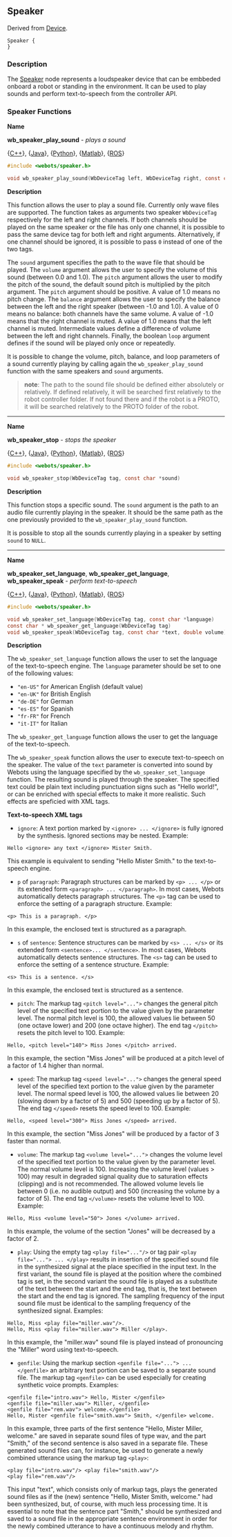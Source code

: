 ## Speaker

Derived from [Device](device.md).

```
Speaker {
}
```

### Description

The [Speaker](#speaker) node represents a loudspeaker device that can be embbeded onboard a robot or standing in the environment. It can be used to play sounds and perform text-to-speech from the controller API.

### Speaker Functions

**Name**

**wb\_speaker\_play\_sound** - *plays a sound*

{[C++](cpp-api.md#cpp_speaker)}, {[Java](java-api.md#java_speaker)}, {[Python](python-api.md#python_speaker)}, {[Matlab](matlab-api.md#matlab_speaker)}, {[ROS](ros-api.md)}

``` c
#include <webots/speaker.h>

void wb_speaker_play_sound(WbDeviceTag left, WbDeviceTag right, const char *sound, double volume, double pitch, double balance, bool loop)
```

**Description**

This function allows the user to play a sound file. Currently only wave files are supported. The function takes as arguments two speaker `WbDeviceTag` respectively for the left and right channels. If both channels should be played on the same speaker or the file has only one channel, it is possible to pass the same device tag for both left and right arguments. Alternatively, if one channel should be ignored, it is possible to pass `0` instead of one of the two tags.

The `sound` argument specifies the path to the wave file that should be played. The `volume` argument allows the user to specify the volume of this sound (between 0.0 and 1.0). The `pitch` argument allows the user to modify the pitch of the sound, the default sound pitch is multiplied by the pitch argument. The `pitch` argument should be positive. A value of 1.0 means no pitch change. The `balance` argument allows the user to specify the balance between the left and the right speaker (between -1.0 and 1.0). A value of 0 means no balance: both channels have the same volume. A value of -1.0 means that the right channel is muted. A value of 1.0 means that the left channel is muted. Intermediate values define a difference of volume between the left and right channels. Finally, the boolean `loop` argument defines if the sound will be played only once or repeatedly.

It is possible to change the volume, pitch, balance, and loop parameters of a sound currently playing by calling again the `wb_speaker_play_sound` function with the same speakers and `sound` arguments.

> **note**:
The path to the sound file should be defined either absolutely or relatively. If defined relatively, it will be searched first relatively to the robot controller folder. If not found there and if the robot is a PROTO, it will be searched relatively to the PROTO folder of the robot.

---

**Name**

**wb\_speaker\_stop** - *stops the speaker*

{[C++](cpp-api.md#cpp_speaker)}, {[Java](java-api.md#java_speaker)}, {[Python](python-api.md#python_speaker)}, {[Matlab](matlab-api.md#matlab_speaker)}, {[ROS](ros-api.md)}

``` c
#include <webots/speaker.h>

void wb_speaker_stop(WbDeviceTag tag, const char *sound)
```

**Description**

This function stops a specific sound. The `sound` argument is the path to an audio file currently playing in the speaker. It should be the same path as the one previously provided to the `wb_speaker_play_sound` function.

It is possible to stop all the sounds currently playing in a speaker by setting `sound` to `NULL`.

---

**Name**

**wb\_speaker\_set\_language**, **wb\_speaker\_get\_language**, **wb\_speaker\_speak** - *perform text-to-speech*

{[C++](cpp-api.md#cpp_speaker)}, {[Java](java-api.md#java_speaker)}, {[Python](python-api.md#python_speaker)}, {[Matlab](matlab-api.md#matlab_speaker)}, {[ROS](ros-api.md)}

``` c
#include <webots/speaker.h>

void wb_speaker_set_language(WbDeviceTag tag, const char *language)
const char * wb_speaker_get_language(WbDeviceTag tag)
void wb_speaker_speak(WbDeviceTag tag, const char *text, double volume)
```

**Description**

The `wb_speaker_set_language` function allows the user to set the language of the text-to-speech engine. The `language` parameter should be set to one of the following values:

  - `"en-US"` for American English (default value)
  - `"en-UK"` for British English
  - `"de-DE"` for German
  - `"es-ES"` for Spanish
  - `"fr-FR"` for French
  - `"it-IT"` for Italian

The `wb_speaker_get_language` function allows the user to get the language of the text-to-speech.

The `wb_speaker_speak` function allows the user to execute text-to-speech on the speaker. The value of the `text` parameter is converted into sound by Webots using the language specified by the `wb_speaker_set_language` function. The resulting sound is played through the speaker. The specified text could be plain text including punctuation signs such as "Hello world!", or can be enriched with special effects to make it more realistic. Such effects are speficied with XML tags.

**Text-to-speech XML tags**

- `ignore`: A text portion marked by `<ignore> ... </ignore>` is fully ignored by the synthesis. Ignored sections may be nested. Example:
```
Hello <ignore> any text </ignore> Mister Smith.
```
This example is equivalent to sending "Hello Mister Smith." to the text-to-speech engine.

- `p` of `paragraph`: Paragraph structures can be marked by `<p> ... </p>` or its extended form `<paragraph> ... </paragraph>`. In most cases, Webots automatically detects paragraph structures. The `<p>` tag can be used to enforce the setting of a paragraph structure. Example:
```
<p> This is a paragraph. </p>
```
In this example, the enclosed text is structured as a paragraph.

- `s` of `sentence`: Sentence structures can be marked by `<s> ... </s>` or its extended form `<sentence>... </sentence>`. In most cases, Webots automatically detects sentence structures. The `<s>` tag can be used to enforce the setting of a sentence structure. Example:
```
<s> This is a sentence. </s>
```
In this example, the enclosed text is structured as a sentence.

- `pitch`: The markup tag `<pitch level="...">` changes the general pitch level of the specified text portion to the value given by the parameter level. The normal pitch level is 100, the allowed values lie between 50 (one octave lower) and 200 (one octave higher). The end tag `</pitch>` resets the pitch level to 100. Example:
```
Hello, <pitch level="140"> Miss Jones </pitch> arrived.
```
In this example, the section "Miss Jones" will be produced at a pitch level of a factor of 1.4 higher than normal.

- `speed`: The markup tag `<speed level="...">` changes the general speed level of the specified text portion to the value given by the parameter level. The normal speed level is 100, the allowed values lie between 20 (slowing down by a factor of 5) and 500 (speeding up by a factor of 5). The end tag `</speed>` resets the speed level to 100. Example:
```
Hello, <speed level="300"> Miss Jones </speed> arrived.
```
In this example, the section "Miss Jones" will be produced by a factor of 3 faster than normal.

- `volume`: The markup tag `<volume level="...">` changes the volume level of the specified text portion to the value given by the parameter level. The normal volume level is 100. Increasing the volume level (values > 100) may result in degraded signal quality due to saturation effects (clipping) and is not recommended. The allowed volume levels lie between 0 (i.e. no audible output) and 500 (increasing the volume by a factor of 5). The end tag `</volume>` resets the volume level to 100. Example:
```
Hello, Miss <volume level="50"> Jones </volume> arrived.
```
In this example, the volume of the section "Jones" will be decreased by a factor of 2.

- `play`: Using the empty tag `<play file="..."/>` or tag pair `<play file="..."> ... </play>` results in insertion of the specified sound file in the synthesized signal at the place specified in the input text. In the first variant, the sound file is played at the position where the combined tag is set, in the second variant the sound file is played as a substitute of the text between the start and the end tag, that is, the text between the start and the end tag is ignored. The sampling frequency of the input sound file must be identical to the sampling frequency of the synthesized signal. Examples:
```
Hello, Miss <play file="miller.wav"/>.
Hello, Miss <play file="miller.wav"> Miller </play>.
```
In this example, the "miller.wav" sound file is played instead of pronouncing the "Miller" word using text-to-speech.

- `genfile`: Using the markup section `<genfile file="..."> ... </genfile>` an arbitrary text portion can be saved to a separate sound file. The markup tag `<genfile>` can be used especially for creating synthetic voice prompts. Examples:
```
<genfile file="intro.wav"> Hello, Mister </genfile>
<genfile file="miller.wav"> Miller, </genfile>
<genfile file="rem.wav"> welcome.</genfile>
Hello, Mister <genfile file="smith.wav"> Smith, </genfile> welcome.
```
In this example, three parts of the first sentence "Hello, Mister Miller, welcome." are saved in separate sound files of type wav, and the part "Smith," of the second sentence is also saved in a separate file. These generated sound files can, for instance, be used to generate a newly combined utterance using the markup tag `<play>`:
```
<play file="intro.wav"/> <play file="smith.wav"/>
<play file="rem.wav"/>
```
This input "text", which consists only of markup tags, plays the generated sound files as if the (new) sentence "Hello, Mister Smith, welcome." had been synthesized, but, of course, with much less processing time. It is essential to note that the sentence part "Smith," should be synthesized and saved to a sound file in the appropriate sentence environment in order for the newly combined utterance to have a continuous melody and rhythm.
